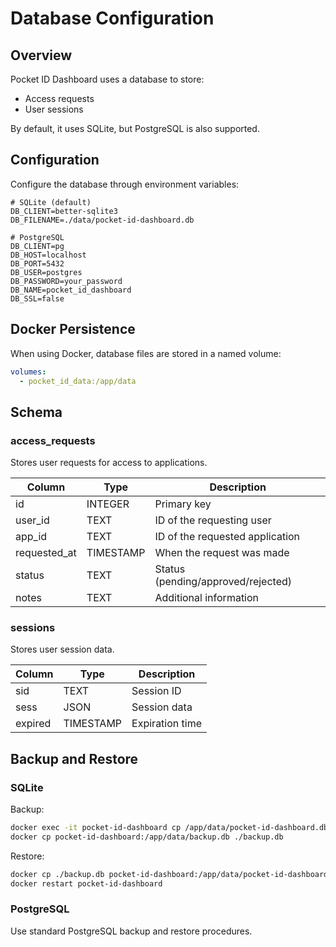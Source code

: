 # Database Configuration

## Overview

Pocket ID Dashboard uses a database to store:
- Access requests
- User sessions

By default, it uses SQLite, but PostgreSQL is also supported.

## Configuration

Configure the database through environment variables:

```
# SQLite (default)
DB_CLIENT=better-sqlite3
DB_FILENAME=./data/pocket-id-dashboard.db

# PostgreSQL
DB_CLIENT=pg
DB_HOST=localhost
DB_PORT=5432
DB_USER=postgres
DB_PASSWORD=your_password
DB_NAME=pocket_id_dashboard
DB_SSL=false
```

## Docker Persistence

When using Docker, database files are stored in a named volume:

```yaml
volumes:
  - pocket_id_data:/app/data
```

## Schema

### access_requests

Stores user requests for access to applications.

| Column | Type | Description |
|--------|------|-------------|
| id | INTEGER | Primary key |
| user_id | TEXT | ID of the requesting user |
| app_id | TEXT | ID of the requested application |
| requested_at | TIMESTAMP | When the request was made |
| status | TEXT | Status (pending/approved/rejected) |
| notes | TEXT | Additional information |

### sessions

Stores user session data.

| Column | Type | Description |
|--------|------|-------------|
| sid | TEXT | Session ID |
| sess | JSON | Session data |
| expired | TIMESTAMP | Expiration time |

## Backup and Restore

### SQLite

Backup:
```bash
docker exec -it pocket-id-dashboard cp /app/data/pocket-id-dashboard.db /app/data/backup.db
docker cp pocket-id-dashboard:/app/data/backup.db ./backup.db
```

Restore:
```bash
docker cp ./backup.db pocket-id-dashboard:/app/data/pocket-id-dashboard.db
docker restart pocket-id-dashboard
```

### PostgreSQL

Use standard PostgreSQL backup and restore procedures.